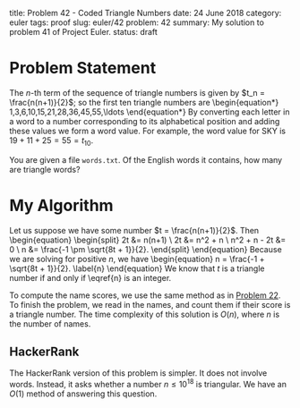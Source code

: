 title: Problem 42 - Coded Triangle Numbers
date: 24 June 2018
category: euler
tags: proof
slug: euler/42
problem: 42
summary: My solution to problem 41 of Project Euler.
status: draft

# Problem Statement

The $n$-th term of the sequence of triangle numbers is given by $t_n = \frac{n(n+1)}{2}$; so the first ten triangle numbers are
\begin{equation*}
	1,3,6,10,15,21,28,36,45,55,\ldots
\end{equation*}
By converting each letter in a word to a number corresponding to its alphabetical position and adding these values we form a word value. For example, the word value for SKY is $19 + 11 + 25 = 55 = t_{10}$.

You are given a file `words.txt`.
Of the English words it contains, how many are triangle words?

# My Algorithm

Let us suppose we have some number $t = \frac{n(n+1)}{2}$.
Then
\begin{equation}
	\begin{split}
		2t &= n(n+1) \\
		2t &= n^2 + n \\
		n^2 + n - 2t &= 0 \\
		n &= \frac{-1 \pm \sqrt{8t + 1}}{2}.
	\end{split}
\end{equation}
Because we are solving for positive $n$, we have
\begin{equation}
	n = \frac{-1 + \sqrt{8t + 1}}{2}.
	\label{n}
\end{equation}
We know that $t$ is a triangle number if and only if \eqref{n} is an integer.

To compute the name scores, we use the same method as in [Problem 22](../22/).
To finish the problem, we read in the names, and count them if their score is a triangle number.
The time complexity of this solution is $O(n)$, where $n$ is the number of names.

## HackerRank

The HackerRank version of this problem is simpler.
It does not involve words.
Instead, it asks whether a number $n \le 10^{18}$ is triangular.
We have an $O(1)$ method of answering this question.